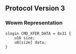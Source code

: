 ## Protocol Version 3

### Wowm Representation
```rust,ignore
slogin CMD_XFER_DATA = 0x31 {
    u16 size;    
    u8[size] data;    
}

```
